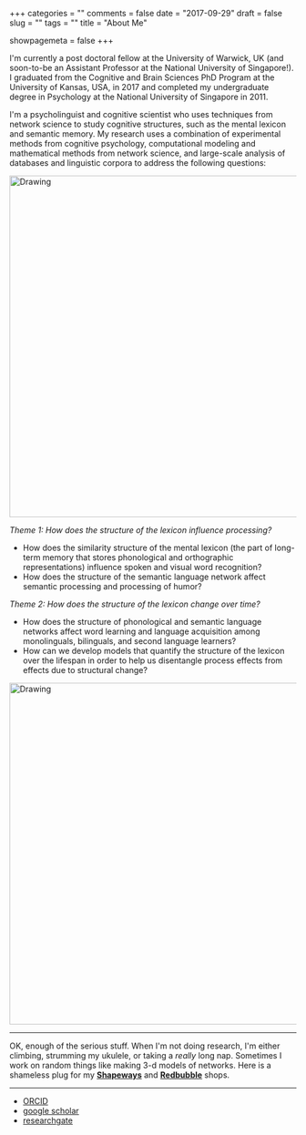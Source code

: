 +++
categories = ""
comments = false
date = "2017-09-29"
draft = false
slug = ""
tags = ""
title = "About Me"

showpagemeta = false
+++

I'm currently a post doctoral fellow at the University of Warwick, UK (and soon-to-be an Assistant Professor at the National University of Singapore!). I graduated from the Cognitive and Brain Sciences PhD Program at the University of Kansas, USA, in 2017 and completed my undergraduate degree in Psychology at the National University of Singapore in 2011. 

I'm a psycholinguist and cognitive scientist who uses techniques from network science to study cognitive structures, such as the mental lexicon and semantic memory. My research uses a combination of experimental methods from cognitive psychology, computational modeling and mathematical methods from network science, and large-scale analysis of databases and linguistic corpora to address the following questions:    

<img src="/img/this_one.png" alt="Drawing" style="width: 600px;"/>  

*Theme 1: How does the structure of the lexicon influence processing?*

* How does the similarity structure of the mental lexicon (the part of long-term memory that stores phonological and orthographic representations) influence spoken and visual word recognition? 
* How does the structure of the semantic language network affect semantic processing and processing of humor? 

*Theme 2: How does the structure of the lexicon change over time?*

* How does the structure of phonological and semantic language networks affect word learning and language acquisition among monolinguals, bilinguals, and second language learners? 
* How can we develop models that quantify the structure of the lexicon over the lifespan in order to help us disentangle process effects from effects due to structural change? 

<img src="/img/networks.png" alt="Drawing" style="width: 600px;"/>  

***

OK, enough of the serious stuff. When I'm not doing research, I'm either climbing, strumming my ukulele, or taking a _really_ long nap. Sometimes I work on random things like making 3-d models of networks. Here is a shameless plug for my **[Shapeways](https://www.shapeways.com/shops/csqsiew)** and **[Redbubble](https://www.redbubble.com/people/csqsiew)** shops.   

***

* [ORCID](http://orcid.org/0000-0003-3384-7374)
* [google scholar](https://scholar.google.com/citations?user=CviKcyUAAAAJ&hl=en&oi=ao)
* [researchgate](https://www.researchgate.net/profile/Cynthia_Siew)
